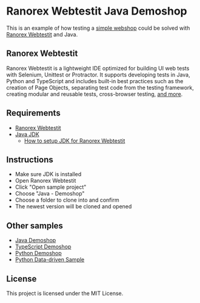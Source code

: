 # Ranorex Webtestit Java Demoshop

This is an example of how testing a [simple webshop](http://demoshop.webtestit.com/) could be solved with [Ranorex Webtestit](https://www.ranorex.com/webtestit/) and Java.

## Ranorex Webtestit

Ranorex Webtestit is a lightweight IDE optimized for building UI web tests with Selenium, Unittest or Protractor. It supports developing tests in Java, Python and TypeScript and includes built-in best practices such as the creation of Page Objects, separating test code from the testing framework, creating modular and reusable tests, cross-browser testing, [and more](https://www.ranorex.com/webtestit/).

## Requirements

* [Ranorex Webtestit](https://www.ranorex.com/webtestit/)
* [Java JDK](https://www.oracle.com/technetwork/java/javase/downloads/jdk8-downloads-2133151.html)
	* [How to setup JDK for Ranorex Webtestit](https://discourse.webtestit.com/t/how-to-setup-the-java-jdk-for-use-with-webtestit/23)

## Instructions

* Make sure JDK is installed
* Open Ranorex Webtestit
* Click "Open sample project"
* Choose "Java - Demoshop"
* Choose a folder to clone into and confirm
* The newest version will be cloned and opened

## Other samples

* [Java Demoshop](https://github.com/rxse/java-demoshop)
* [TypeScript Demoshop](https://github.com/rxse/ts-demoshop)
* [Python Demoshop](https://github.com/rxse/python-demoshop)
* [Python Data-driven Sample](https://github.com/rxse/python-data-driven-sample.git)

## License

This project is licensed under the MIT License.
